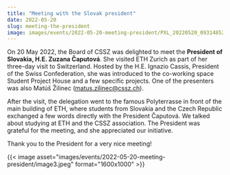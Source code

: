 ```yaml
---
title: "Meeting with the Slovak president"
date: 2022-05-20
slug: meeting-the-president
image: images/events/2022-05-20-meeting-president/PXL_20220520_093148528.MP_2.jpg
---
```


On 20 May 2022, the Board of CSSZ was delighted to meet the **President of Slovakia, H.E. Zuzana Čaputová**.
She visited ETH Zurich as part of her three-day visit to Switzerland.
Hosted by the H.E. Ignazio Cassis, President of the Swiss Confederation, she was introduced to the co-working space Student Project House and a few specific projects. One of the presenters was also Matúš Žilinec (matus.zilinec@cssz.ch).

After the visit, the delegation went to the famous Polyterrasse in front of the main building of ETH, where students from Slovakia and the Czech Republic exchanged a few words directly with the President Čaputová. We talked about studying at ETH and the CSSZ association. The President was grateful for the meeting, and she appreciated our initiative.

Thank you to the President for a very nice meeting!

{{< image asset="images/events/2022-05-20-meeting-president/image3.jpeg" format="1600x1000" >}}
